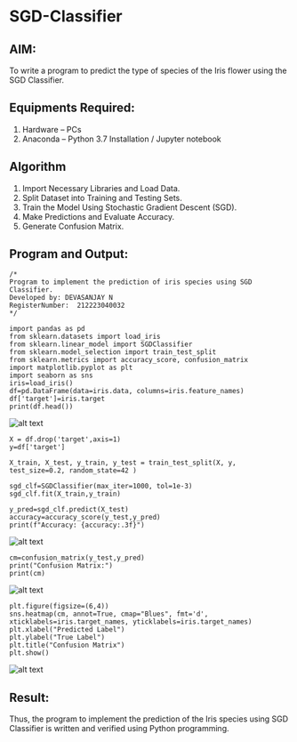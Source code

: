 # SGD-Classifier
## AIM:
To write a program to predict the type of species of the Iris flower using the SGD Classifier.

## Equipments Required:
1. Hardware – PCs
2. Anaconda – Python 3.7 Installation / Jupyter notebook

## Algorithm
1. Import Necessary Libraries and Load Data.
2. Split Dataset into Training and Testing Sets.
3. Train the Model Using Stochastic Gradient Descent (SGD).
4. Make Predictions and Evaluate Accuracy.
5. Generate Confusion Matrix.

## Program and Output:
```
/*
Program to implement the prediction of iris species using SGD Classifier.
Developed by: DEVASANJAY N
RegisterNumber:  212223040032
*/
```
```
import pandas as pd 
from sklearn.datasets import load_iris 
from sklearn.linear_model import SGDClassifier
from sklearn.model_selection import train_test_split 
from sklearn.metrics import accuracy_score, confusion_matrix 
import matplotlib.pyplot as plt 
import seaborn as sns 
iris=load_iris() 
df=pd.DataFrame(data=iris.data, columns=iris.feature_names) 
df['target']=iris.target 
print(df.head())
```
![alt text](<Screenshot 2025-04-12 211217.png>)
```
X = df.drop('target',axis=1) 
y=df['target']

X_train, X_test, y_train, y_test = train_test_split(X, y, test_size=0.2, random_state=42 )

sgd_clf=SGDClassifier(max_iter=1000, tol=1e-3)
sgd_clf.fit(X_train,y_train)

y_pred=sgd_clf.predict(X_test)
accuracy=accuracy_score(y_test,y_pred)
print(f"Accuracy: {accuracy:.3f}")
```
![alt text](<Screenshot 2025-04-12 211224.png>)
```
cm=confusion_matrix(y_test,y_pred) 
print("Confusion Matrix:") 
print(cm)
```
![alt text](<Screenshot 2025-04-12 211230.png>)
```
plt.figure(figsize=(6,4))
sns.heatmap(cm, annot=True, cmap="Blues", fmt='d', xticklabels=iris.target_names, yticklabels=iris.target_names)
plt.xlabel("Predicted Label")
plt.ylabel("True Label")
plt.title("Confusion Matrix")
plt.show()

```
![alt text](<Screenshot 2025-04-12 211250.png>)

## Result:
Thus, the program to implement the prediction of the Iris species using SGD Classifier is written and verified using Python programming.
